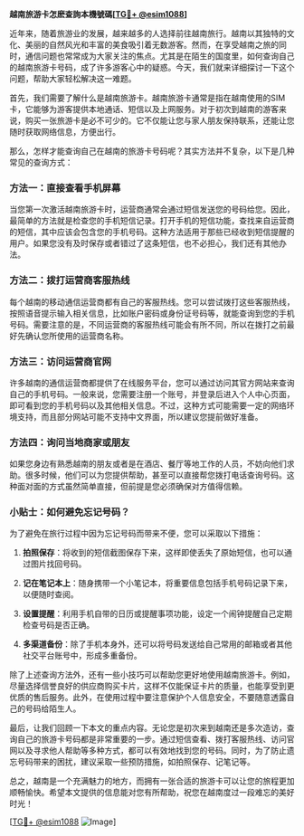 **越南旅游卡怎麽查詢本機號碼[[TG💪+ @esim1088](https://t.me/s/esim1088)]**

近年来，随着旅游业的发展，越来越多的人选择前往越南旅行。越南以其独特的文化、美丽的自然风光和丰富的美食吸引着无数游客。然而，在享受越南之旅的同时，通信问题也常常成为大家关注的焦点。尤其是在陌生的国度里，如何查询自己的越南旅游卡号码，成了许多游客心中的疑惑。今天，我们就来详细探讨一下这个问题，帮助大家轻松解决这一难题。

首先，我们需要了解什么是越南旅游卡。越南旅游卡通常是指在越南使用的SIM卡，它能够为游客提供本地通话、短信以及上网服务。对于初次到越南的游客来说，购买一张旅游卡是必不可少的。它不仅能让您与家人朋友保持联系，还能让您随时获取网络信息，方便出行。

那么，怎样才能查询自己在越南的旅游卡号码呢？其实方法并不复杂，以下是几种常见的查询方式：

### 方法一：直接查看手机屏幕

当您第一次激活越南旅游卡时，运营商通常会通过短信发送您的号码给您。因此，最简单的方法就是检查您的手机短信记录。打开手机的短信功能，查找来自运营商的短信，其中应该会包含您的手机号码。这种方法适用于那些已经收到短信提醒的用户。如果您没有及时保存或者错过了这条短信，也不必担心，我们还有其他办法。

### 方法二：拨打运营商客服热线

每个越南的移动通信运营商都有自己的客服热线。您可以尝试拨打这些客服热线，按照语音提示输入相关信息，比如账户密码或身份证号码等，就能查询到您的手机号码。需要注意的是，不同运营商的客服热线可能会有所不同，所以在拨打之前最好先确认您所使用的运营商名称。

### 方法三：访问运营商官网

许多越南的通信运营商都提供了在线服务平台，您可以通过访问其官方网站来查询自己的手机号码。一般来说，您需要注册一个账号，并登录后进入个人中心页面，即可看到您的手机号码以及其他相关信息。不过，这种方式可能需要一定的网络环境支持，而且部分网站可能不支持中文界面，所以建议您提前做好准备。

### 方法四：询问当地商家或朋友

如果您身边有熟悉越南的朋友或者是在酒店、餐厅等地工作的人员，不妨向他们求助。很多时候，他们可以为您提供帮助，甚至可以直接帮您拨打电话查询号码。这种面对面的方式虽然简单直接，但前提是您必须确保对方值得信赖。

### 小贴士：如何避免忘记号码？

为了避免在旅行过程中因为忘记号码而带来不便，您可以采取以下措施：

1. **拍照保存**：将收到的短信截图保存下来，这样即使丢失了原始短信，也可以通过图片找回号码。
   
2. **记在笔记本上**：随身携带一个小笔记本，将重要信息包括手机号码记录下来，以便随时查阅。

3. **设置提醒**：利用手机自带的日历或提醒事项功能，设定一个闹钟提醒自己定期检查号码是否正确。

4. **多渠道备份**：除了手机本身外，还可以将号码发送给自己常用的邮箱或者其他社交平台账号中，形成多重备份。

除了上述查询方法外，还有一些小技巧可以帮助您更好地使用越南旅游卡。例如，尽量选择信誉良好的供应商购买卡片，这样不仅能保证卡片的质量，也能享受到更优质的售后服务。此外，在使用过程中要注意保护个人信息安全，不要随意透露自己的号码给陌生人。

最后，让我们回顾一下本文的重点内容。无论您是初次来到越南还是多次造访，查询自己的旅游卡号码都是非常重要的一步。通过短信查看、拨打客服热线、访问官网以及寻求他人帮助等多种方式，都可以有效地找到您的号码。同时，为了防止遗忘号码带来的困扰，建议采取一些预防措施，如拍照保存、记笔记等。

总之，越南是一个充满魅力的地方，而拥有一张合适的旅游卡可以让您的旅程更加顺畅愉快。希望本文提供的信息能对您有所帮助，祝您在越南度过一段难忘的美好时光！

[[TG💪+ @esim1088](https://t.me/s/esim1088) ![Image](https://i.postimg.cc/4NQfJmqS/Snipaste-2025-05-13-00-14-12.png)]